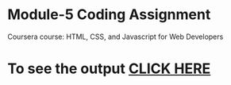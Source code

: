 
# Module-5 Coding Assignment

Coursera course: HTML, CSS, and Javascript for Web Developers

# To see the output [CLICK HERE](https://imprab.github.io/HTML-CSS-and-Javascript-for-Web-Developers/Module-5)
